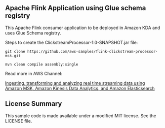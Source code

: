 ## Apache Flink Application using Glue schema registry

This Apache Flink consumer application to be deployed in Amazon KDA and uses Glue Schema registry.

Steps to create the ClickstreamProcessor-1.0-SNAPSHOT.jar file:

```
git clone https://github.com/aws-samples/flink-clickstream-processor-msk.git

mvn clean compile assembly:single

```
Read more in AWS Channel:

[Ingesting, transforming and analyzing real time streaming data using Amazon MSK, Amazon Kinesis Data Analytics, and Amazon Elasticsearch](https://aws.amazon.com/blogs/big-data/part1-build-and-optimize-a-real-time-stream-processing-pipeline-with-amazon-kinesis-data-analytics-for-apache-flink/)


## License Summary

This sample code is made available under a modified MIT license. See the LICENSE file.
